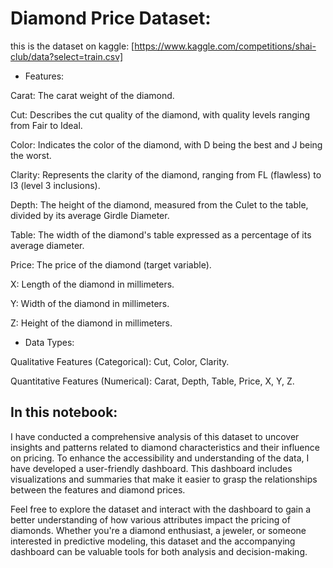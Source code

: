 # Diamond Price Dataset:

this is the dataset on kaggle:
[https://www.kaggle.com/competitions/shai-club/data?select=train.csv]

- Features:

Carat: The carat weight of the diamond.

Cut: Describes the cut quality of the diamond, with quality levels ranging from Fair to Ideal.

Color: Indicates the color of the diamond, with D being the best and J being the worst.

Clarity: Represents the clarity of the diamond, ranging from FL (flawless) to I3 (level 3 inclusions).

Depth: The height of the diamond, measured from the Culet to the table, divided by its average Girdle Diameter.

Table: The width of the diamond's table expressed as a percentage of its average diameter.

Price: The price of the diamond (target variable).

X: Length of the diamond in millimeters.

Y: Width of the diamond in millimeters.

Z: Height of the diamond in millimeters.


- Data Types:

Qualitative Features (Categorical): Cut, Color, Clarity.

Quantitative Features (Numerical): Carat, Depth, Table, Price, X, Y, Z.



## In this notebook:
I have conducted a comprehensive analysis of this dataset to uncover insights and patterns related to diamond characteristics and their influence on pricing. To enhance the accessibility and understanding of the data, I have developed a user-friendly dashboard. This dashboard includes visualizations and summaries that make it easier to grasp the relationships between the features and diamond prices.

Feel free to explore the dataset and interact with the dashboard to gain a better understanding of how various attributes impact the pricing of diamonds. Whether you're a diamond enthusiast, a jeweler, or someone interested in predictive modeling, this dataset and the accompanying dashboard can be valuable tools for both analysis and decision-making.
